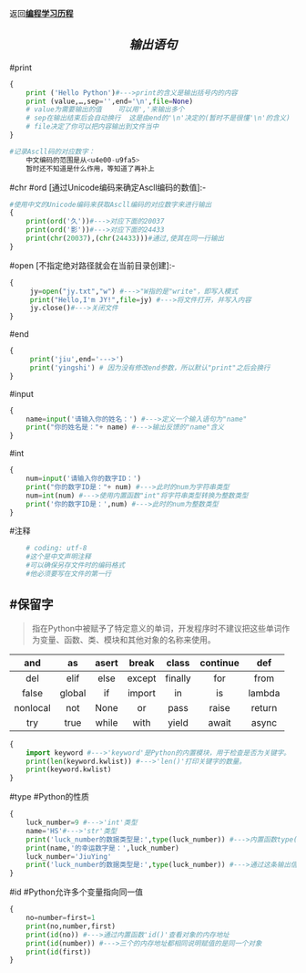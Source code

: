 返回[**编程学习历程**](编程学习历程)
## $$ 输出语句 $$
#print 
```python
{
	print ('Hello Python')#--->print的含义是输出括号内的内容
	print (value,…,sep='',end='\n',file=None)
	# value为需要输出的值    可以用','来输出多个
	# sep在输出结束后会自动换行  这是由end的'\n'决定的(暂时不是很懂'\n'的含义)
	# file决定了你可以把内容输出到文件当中
}

#记录Ascll码的对应数字：
	中文编码的范围是从<u4e00-u9fa5> 
	暂时还不知道是什么作用，等知道了再补上
```
#chr #ord 
[通过Unicode编码来确定Ascll编码的数值]:-
```python
#使用中文的Unicode编码来获取Ascll编码的对应数字来进行输出
{
	print(ord('久'))#--->对应下面的20037
	print(ord('影'))#--->对应下面的24433
	print(chr(20037),(chr(24433)))#通过,使其在同一行输出
}
```
#open
[不指定绝对路径就会在当前目录创建]:-
```python
{
     jy=open("jy.txt","w") #--->"W指的是"write"，即写入模式
     print("Hello,I'm JY!",file=jy) #--->将文件打开，并写入内容
     jy.close()#--->关闭文件
}
```
#end 
```python
{
	 print('jiu',end='--->')
	 print('yingshi') # 因为没有修改end参数，所以默认"print"之后会换行
}
```
#input
```python
{
	name=input('请输入你的姓名：') #--->定义一个输入语句为"name"
	print("你的姓名是："+ name) #--->输出反馈的"name"含义
}
```
#int
```python
{
	num=input('请输入你的数字ID：')
	print("你的数字ID是："+ num) #--->此时的num为字符串类型
	num=int(num) #--->使用内置函数"int"将字符串类型转换为整数类型
	print('你的数字ID是：',num) #--->此时的num为整数类型
}
```
#注释
```python
	# coding: utf-8
	#这个是中文声明注释
	#可以确保另存文件时的编码格式
	#他必须要写在文件的第一行
```
## #保留字
>指在Python中被赋予了特定意义的单词，开发程序时不建议把这些单词作为变量、函数、类、模块和其他对象的名称来使用。

|   and    |   as   | asert | break  |  class  | continue |  def   |
|:--------:|:------:|:-----:|:------:|:-------:|:--------:|:------:|
|   del    |  elif  | else  | except | finally |   for    |  from  |
|  false   | global |  if   | import |   in    |    is    | lambda |
| nonlocal |  not   | None  |   or   |  pass   |  raise   | return |
|   try    |  true  | while |  with  |  yield  |  await   | async  |
```Python
{
	import keyword #--->'keyword'是Python的内置模块，用于检查是否为关键字。
	print(len(keyword.kwlist)) #--->'len()'打印关键字的数量。
	print(keyword.kwlist)
}
```
#type #Python的性质
```Python
{
	luck_number=9 #--->'int'类型
	name='HS'#--->'str'类型
	print('luck_number的数据类型是:',type(luck_number)) #--->内置函数type()，检查输出数据的类型
	print(name,'的幸运数字是：',luck_number)
	luck_number='JiuYing'
	print('luck_number的数据类型是:',type(luck_number)) #--->通过这条输出信息，证明Python是动态修改变量的类型
}
```
#id #Python允许多个变量指向同一值 
```Python
{
	no=number=first=1
	print(no,number,first)
	print(id(no)) #--->通过内置函数'id()'查看对象的内存地址
	print(id(number)) #--->三个的内存地址都相同说明赋值的是同一个对象
	print(id(first))
}
```
